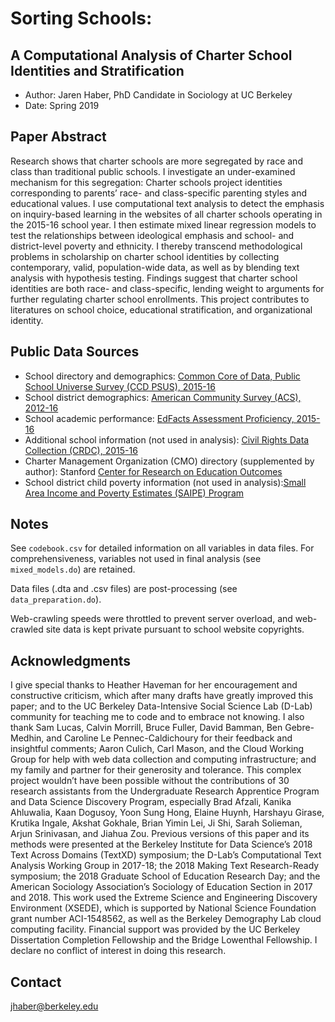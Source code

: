 # Sorting Schools:
## A Computational Analysis of Charter School Identities and Stratification
- Author: Jaren Haber, PhD Candidate in Sociology at UC Berkeley
- Date: Spring 2019

## Paper Abstract
Research shows that charter schools are more segregated by race and class than traditional public schools. I investigate an under-examined mechanism for this segregation: Charter schools project identities corresponding to parents’ race- and class-specific parenting styles and educational values. I use computational text analysis to detect the emphasis on inquiry-based learning in the websites of all charter schools operating in the 2015-16 school year. I then estimate mixed linear regression models to test the relationships between ideological emphasis and school- and district-level poverty and ethnicity. I thereby transcend methodological problems in scholarship on charter school identities by collecting contemporary, valid, population-wide data, as well as by blending text analysis with hypothesis testing. Findings suggest that charter school identities are both race- and class-specific, lending weight to arguments for further regulating charter school enrollments. This project contributes to literatures on school choice, educational stratification, and organizational identity.

## Public Data Sources
- School directory and demographics: [Common Core of Data, Public School Universe Survey (CCD PSUS), 2015-16](https://nces.ed.gov/ccd/pubschuniv.asp)
- School district demographics: [American Community Survey (ACS), 2012-16](https://www.census.gov/programs-surveys/acs/data/summary-file.html)
- School academic performance: [EdFacts Assessment Proficiency, 2015-16](https://www2.ed.gov/about/inits/ed/edfacts/data-files/index.html) 
- Additional school information (not used in analysis): [Civil Rights Data Collection (CRDC), 2015-16](https://www2.ed.gov/about/offices/list/ocr/docs/crdc-2015-16.html)
- Charter Management Organization (CMO) directory (supplemented by author): Stanford [Center for Research on Education Outcomes](https://credo.stanford.edu/pdfs/CMO%20FINAL.pdf)
- School district child poverty information (not used in analysis):[Small Area Income and Poverty Estimates (SAIPE) Program](https://www.census.gov/programs-surveys/saipe.html)

## Notes
See `codebook.csv` for detailed information on all variables in data files. For comprehensiveness, variables not used in final analysis (see `mixed_models.do`) are retained.

Data files (.dta and .csv files) are post-processing (see `data_preparation.do`).

Web-crawling speeds were throttled to prevent server overload, and web-crawled site data is kept private pursuant to school website copyrights. 

## Acknowledgments
I give special thanks to Heather Haveman for her encouragement and constructive criticism, which after many drafts have greatly improved this paper; and to the UC Berkeley Data-Intensive Social Science Lab (D-Lab) community for teaching me to code and to embrace not knowing. I also thank Sam Lucas, Calvin Morrill, Bruce Fuller, David Bamman, Ben Gebre-Medhin, and Caroline Le Pennec-Caldichoury for their feedback and insightful comments; Aaron Culich, Carl Mason, and the Cloud Working Group for help with web data collection and computing infrastructure; and my family and partner for their generosity and tolerance. This complex project wouldn’t have been possible without the contributions of 30 research assistants from the Undergraduate Research Apprentice Program and Data Science Discovery Program, especially Brad Afzali, Kanika Ahluwalia, Kaan Dogusoy, Yoon Sung Hong, Elaine Huynh, Harshayu Girase, Krutika Ingale, Akshat Gokhale, Brian Yimin Lei, Ji Shi, Sarah Solieman, Arjun Srinivasan, and Jiahua Zou. Previous versions of this paper and its methods were presented at the Berkeley Institute for Data Science’s 2018 Text Across Domains (TextXD) symposium; the D-Lab’s Computational Text Analysis Working Group in 2017-18; the 2018 Making Text Research-Ready symposium; the 2018 Graduate School of Education Research Day; and the American Sociology Association’s Sociology of Education Section in 2017 and 2018. This work used the Extreme Science and Engineering Discovery Environment (XSEDE), which is supported by National Science Foundation grant number ACI-1548562, as well as the Berkeley Demography Lab cloud computing facility. Financial support was provided by the UC Berkeley Dissertation Completion Fellowship and the Bridge Lowenthal Fellowship. I declare no conflict of interest in doing this research.

## Contact 
jhaber@berkeley.edu
